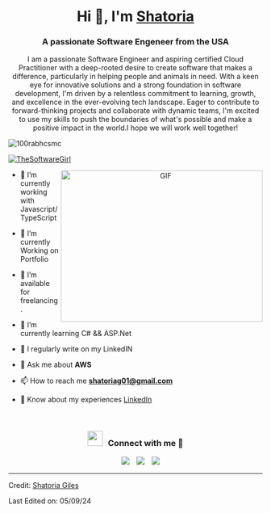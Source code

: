 
<h1 align="center">Hi 👋, I'm <a href="https://github.com/ThatOneSoftwareDev" target="blank">
Shatoria</a></h1>
<h3 align="center">A passionate Software Engeneer from the USA</h3>

<p align="center">I am a passionate Software Engineer and aspiring certified Cloud Practitioner with a deep-rooted desire to create software that makes a difference, particularly in helping people and animals in need. With a keen eye for innovative solutions and a strong foundation in software development, I'm driven by a relentless commitment to learning, growth, and excellence in the ever-evolving tech landscape. Eager to contribute to forward-thinking projects and collaborate with dynamic teams, I'm excited to use my skills to push the boundaries of what's possible and make a positive impact in the world.I hope we will work well together!
</p>

<p align="left"> <img src="https://komarev.com/ghpvc/?username=100rabhcsmc&label=Profile%20views&color=0e75b6&style=flat" alt="100rabhcsmc" /> </p>

<p align="left"> <a href="https://twitter.com/TheSoftwareGirl" target="blank"><img src="https://img.shields.io/twitter/follow/TheSoftwareGirl?logo=twitter&style=for-the-badge" alt="TheSoftwareGirl" /></a> </p>

<a target="_blank" align="center">
  <img align="right" top="500" height="300" width="400" alt="GIF" src="https://media.giphy.com/media/SWoSkN6DxTszqIKEqv/giphy.gif">
</a>

- 🔭 I’m currently working with Javascript/TypeScript

- 🌱 I’m currently Working on Portfolio

- 🤝 I’m available for freelancing.

- 🌱 I’m currently learning C# && ASP.Net

- 📝 I regularly write on my LinkedIN

- 💬 Ask me about **AWS**

- 📫 How to reach me **shatoriag01@gmail.com**

- 📄 Know about my experiences <a href="https://www.linkedin.com/in/shatoria-g-a0b2a9239/" target="blank">LinkedIn</a>
<br/>
<h3 align="center" > <img src="https://media.giphy.com/media/iY8CRBdQXODJSCERIr/giphy.gif" width="30" height="30" style="margin-right: 10px;">Connect with me 🤝 </h3>

<p align="center">

 <div align="center"  class="icons-social" style="margin-left: 10px;">
        <a style="margin-left: 10px;"  target="_blank" href="https://www.linkedin.com/in/shatoria-g-a0b2a9239/">
			<img src="https://img.icons8.com/doodle/40/000000/linkedin--v2.png"></a>
        <a style="margin-left: 10px;" target="_blank" href="https://github.com/ThatOneSoftwareDev">
		<img src="https://img.icons8.com/doodle/40/000000/github--v1.png"></a>
		<a style="margin-left: 10px;" target="_blank" href="https://twitter.com/TheSoftwareGirl">
			<img src="https://img.icons8.com/doodle/1x/twitter-squared--v2.png" ></a>
      </div>

</p>

---

Credit: [Shatoria Giles](https://github.com/ThatOneSoftwareDev)

Last Edited on: 05/09/24
